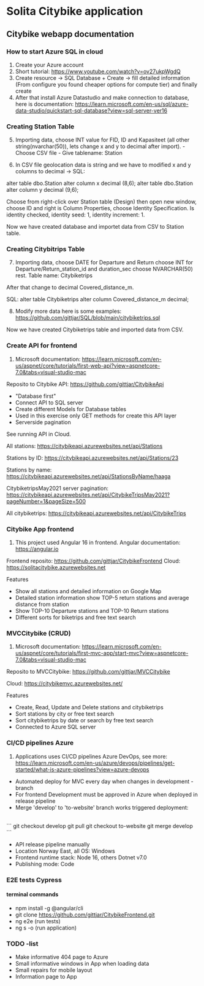 
#  Solita Citybike application </f>
## Citybike webapp documentation 


### How to start Azure SQL in cloud

1. Create your Azure account
2. Short tutorial: https://www.youtube.com/watch?v=ov27ukpWgdQ
3. Create resource -> SQL Database + Create -> fill detailed information (From configure you found cheaper options for compute tier) and finally create
4. After that install Azure Datastudio and make connection to database, here is documentation:
https://learn.microsoft.com/en-us/sql/azure-data-studio/quickstart-sql-database?view=sql-server-ver16


### Creating Station Table

5. Importing data, choose INT value for FID, ID and Kapasiteet (all other string(nvarchar(50)), lets change x and y to decimal after import).
        - Choose CSV file
        - Give tablename: Station

6. In CSV file geolocation data is string and we have to modified x and y columns to decimal -> SQL:

alter table dbo.Station alter column x decimal (8,6);
        alter table dbo.Station alter column y decimal (9,6);

Choose from right-click over Station table (Design) then open new window, choose ID and right is Column Properties, choose Identity Specification. Is identity checked, identity seed: 1, identity increment: 1.

Now we have created database and importet data from CSV to Station table.

### Creating Citybitrips Table

7. Importing data, choose DATE for Departure and Return
choose INT for Departure/Return_station_id and duration_sec
        choose NVARCHAR(50) rest. Table name: Citybiketrips
        
After that change to decimal Covered_distance_m.

SQL: alter table Citybiketrips alter column Covered_distance_m decimal;

8. Modify more data here is some examples: https://github.com/gittjar/SQL/blob/main/citybiketrips.sql

Now we have created Citybiketrips table and imported data from CSV.

### Create API for frontend

1. Microsoft documentation:
        https://learn.microsoft.com/en-us/aspnet/core/tutorials/first-web-api?view=aspnetcore-7.0&tabs=visual-studio-mac

Reposito to Citybike API:  https://github.com/gittjar/CitybikeApi

- "Database first"
- Connect API to SQL server
- Create different Models for Database tables
- Used in this exercise only GET methods for create this API layer
- Serverside pagination

See running API in Cloud.

All stations:
        https://citybikeapi.azurewebsites.net/api/Stations

Stations by ID:
        https://citybikeapi.azurewebsites.net/api/Stations/23

Stations by name:
        https://citybikeapi.azurewebsites.net/api/StationsByName/haaga

CitybiketripsMay2021 server pagination:
        https://citybikeapi.azurewebsites.net/api/CitybikeTripsMay2021?pageNumber=1&pageSize=500

All citybiketrips:
        https://citybikeapi.azurewebsites.net/api/CitybikeTrips

### Citybike App frontend

1. This project used Angular 16 in frontend. 
        Angular documentation: https://angular.io

Frontend reposito:
        https://github.com/gittjar/CitybikeFrontend
 Cloud:
        https://solitacitybike.azurewebsites.net

Features

- Show all stations and detailed information on Google Map
- Detailed station information show TOP-5 return stations and average distance from station
- Show TOP-10 Departure stations and TOP-10 Return stations
- Different sorts for biketrips and free text search

### MVCCitybike (CRUD)

1. Microsoft documentation:
        https://learn.microsoft.com/en-us/aspnet/core/tutorials/first-mvc-app/start-mvc?view=aspnetcore-7.0&tabs=visual-studio-mac

Reposito to MVCCitybike:
        https://github.com/gittjar/MVCCitybike

Cloud:
        https://citybikemvc.azurewebsites.net/

Features

- Create, Read, Update and Delete stations and citybiketrips
- Sort stations by city or free text search
- Sort citybiketrips by date or search by free text search
- Connected to Azure SQL server

### CI/CD pipelines Azure

1. Applications uses CI/CD pipelines Azure DevOps, see more: https://learn.microsoft.com/en-us/azure/devops/pipelines/get-started/what-is-azure-pipelines?view=azure-devops

- Automated deploy for MVC every day when changes in development -branch
- For frontend Development must be approved in Azure when deployed in release pipeline
- Merge 'develop' to 'to-website' branch works triggered deployment:
<br>
```
git checkout develop
git pull
git checkout to-website
git merge develop
```

- API release pipeline manually
- Location Norway East, all OS: Windows
- Frontend runtime stack: Node 16, others Dotnet v7.0
- Publishing mode: Code

### E2E tests Cypress
#### terminal commands

- npm install -g @angular/cli
- git clone https://github.com/gittjar/CitybikeFrontend.git
- ng e2e (run tests)
- ng s -o (run application)

### TODO -list

- Make informative 404 page to Azure
- Small informative windows in App when loading data
- Small repairs for mobile layout
- Information page to App